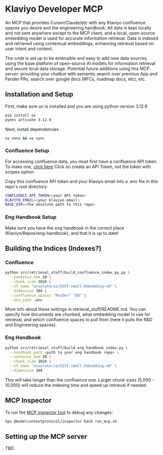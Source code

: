 # Klaviyo Developer MCP
An MCP that provides Cursor/Claude/etc with any Klaviyo confluence spaces you desire and the engineering handbook. All data is kept locally and not sent anywhere except to the MCP client, and a local, open-source embedding model is used for accurate information retrieval. Data is indexed and retrieved using contextual embeddings, enhancing retrieval based on user intent and context.

The code is set up to be extensible and easy to add new data sources, using the base platform of open-source AI models for information retrieval and secure local data storage. Potential future additions using this MCP server: providing your chatbot with semantic search over previous App and Fender PRs, search over google docs (RFCs, roadmap docs, etc), etc.


## Installation and Setup
First, make sure uv is installed and you are using python version 3.12.9

```bash
pip install uv
pyenv activate 3.12.9
```

Next, install dependencies
```bash
uv venv && uv sync
```

### Confluence Setup
For accessing confluence data, you must first have a confluence API token. To make one, [click here](https://id.atlassian.com/manage-profile/security/api-tokens)
Click on create an API Token, not the token with scopes option

Copy this confluence API token and your Klaviyo email into a .env file in this repo's root directory:
```bash
CONFLUENCE_API_TOKEN=<your API token>
KLAVIYO_EMAIL=<your klaviyo email>
BASE_DIR=<the absolute path to this repo>
```

### Eng Handbook Setup
Make sure you have the eng handbook in the correct place (Klaviyo/Repos/eng-handbook), and that it is up to date!

## Building the Indices (Indexes?)

### Confluence
```bash
python src/retrieval_stuff/build_confluence_index.py.py \
  --sentence_num 10 \
  --chunk_size 1024 \
  --hf_name "avsolatorio/GIST-small-Embedding-v0" \
  --dimension 384 \
  --confluence_spaces "ResDev" "EN" \
  --env_path .env
```

More info about these settings in retrieval_stuff/README.md. You can specify how documents are chunked, what embedding model to use for retrieval, and which confluence spaces to pull from (here it pulls the R&D and Engineering spaces).

### Eng Handbook
```bash
python src/retrieval_stuff/build_eng_handbook_index.py \
  --handbook_path <path to your eng handbook repo> \
  --sentence_num 10 \
  --chunk_size 1024 \
  --hf_name "avsolatorio/GIST-small-Embedding-v0" \
  --dimension 384
```
This will take longer than the confluence one. Larger chunk sizes (5,000 - 10,000) will reduce the indexing time and speed up retrieval if needed.

## MCP Inspector
To run the [MCP inspector tool](https://modelcontextprotocol.io/docs/tools/inspector) to debug any changes:
```bash
npx @modelcontextprotocol/inspector bash run_mcp.sh
```

## Setting up the MCP server
TBD